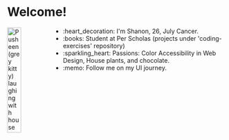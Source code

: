 # Welcome!
<img align="left"
    src="https://media1.giphy.com/media/9oa3sE4IdWbqO61WGT/giphy.gif?cid=ecf05e47irkx0225h3e8wdyv6wbkvj691crbwj4eo2h4eeeq&ep=v1_stickers_search&rid=giphy.gif"
    alt="Pusheen(grey kitty) laughing with house plants in the background"
    width="25%"
    height="auto">
<ul style="list-type:none">
    <li>:heart_decoration: I'm Shanon, 26, July Cancer.
    <li>:books: Student at Per Scholas (projects under 'coding-exercises' repository)
    <li>:sparkling_heart: Passions: Color Accessibility in Web Design, House plants, and chocolate.
    <li>:memo: Follow me on my UI journey.
<ul>